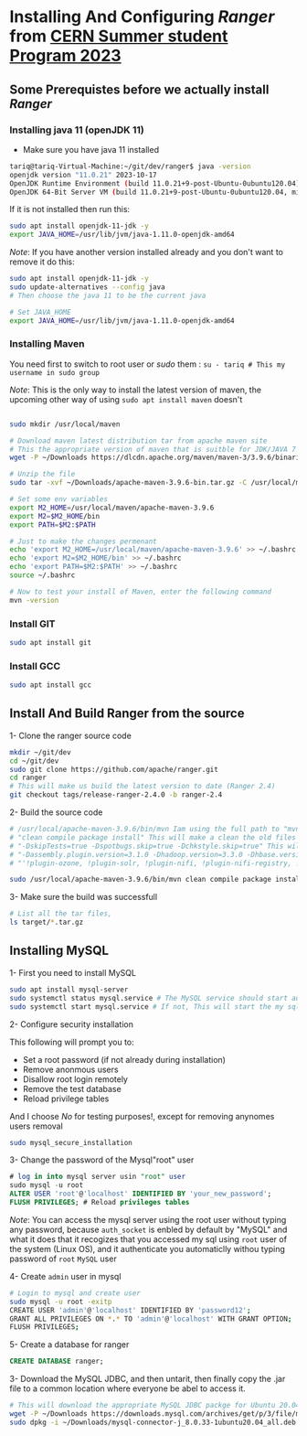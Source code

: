# Installing And Configuring *Ranger* from [CERN Summer student Program 2023](https://cds.cern.ch/record/2872121/files/CERN%20Report%20Cl%C3%A9ment%20LUCAS.pdf)  

## Some Prerequistes before we actually install *Ranger*    

### Installing java 11 (openJDK 11)  

-   Make sure you have java 11 installed  
```bash   
tariq@tariq-Virtual-Machine:~/git/dev/ranger$ java -version
openjdk version "11.0.21" 2023-10-17
OpenJDK Runtime Environment (build 11.0.21+9-post-Ubuntu-0ubuntu120.04)
OpenJDK 64-Bit Server VM (build 11.0.21+9-post-Ubuntu-0ubuntu120.04, mixed mode, sharing)
```  
If it is not installed then run this:   

```bash   
sudo apt install openjdk-11-jdk -y  
export JAVA_HOME=/usr/lib/jvm/java-1.11.0-openjdk-amd64  
```  

*Note*: If you have another version installed already and you don't want to remove it do this:  

```bash 
sudo apt install openjdk-11-jdk -y  
sudo update-alternatives --config java
# Then choose the java 11 to be the current java

# Set JAVA_HOME  
export JAVA_HOME=/usr/lib/jvm/java-1.11.0-openjdk-amd64 
``` 



### Installing Maven

You need first to switch to root user or *sudo* them : `su - tariq # This my username in sudo group`  

*Note*: This is the only way to install the latest version of maven, the upcoming other way of using `sudo apt install maven` doesn't   

``` bash  

sudo mkdir /usr/local/maven  

# Download maven latest distribution tar from apache maven site 
# This the appropriate version of maven that is suitble for JDK/JAVA 7
wget -P ~/Downloads https://dlcdn.apache.org/maven/maven-3/3.9.6/binaries/apache-maven-3.9.6-bin.tar.gz

# Unzip the file
sudo tar -xvf ~/Downloads/apache-maven-3.9.6-bin.tar.gz -C /usr/local/maven # This is going to *tar* the file into /usr/local

# Set some env variables
export M2_HOME=/usr/local/maven/apache-maven-3.9.6
export M2=$M2_HOME/bin
export PATH=$M2:$PATH

# Just to make the changes permenant
echo 'export M2_HOME=/usr/local/maven/apache-maven-3.9.6' >> ~/.bashrc
echo 'export M2=$M2_HOME/bin' >> ~/.bashrc
echo 'export PATH=$M2:$PATH' >> ~/.bashrc
source ~/.bashrc 
```  

``` bash    
# Now to test your install of Maven, enter the following command
mvn -version
```  



### Install GIT  
``` bash  
sudo apt install git
```


### Install GCC  

```bash   
sudo apt install gcc
```  

## Install And Build Ranger from the source  

1-  Clone the ranger source code  
``` bash  
mkdir ~/git/dev  
cd ~/git/dev
sudo git clone https://github.com/apache/ranger.git
cd ranger 
# This will make us build the latest version to date (Ranger 2.4)
git checkout tags/release-ranger-2.4.0 -b ranger-2.4
````

2-  Build the source code
``` bash  
# /usr/local/apache-maven-3.9.6/bin/mvn Iam using the full path to "mvn" exec BECAUSE JUST IN CASE !!!!!!!!!!!  
# "clean compile package install" This will make a clean the old files of the previuos build and then comile and after that package the files and finally install
# "-DskipTests=true -Dspotbugs.skip=true -Dchkstyle.skip=true" This will skip the Unit test and some other checks that is irrelevent to the build process
# "-Dassembly.plugin.version=3.1.0 -Dhadoop.version=3.3.0 -Dhbase.version=2.3.4 -Dzookeeper.version=3.6.1 -Dhive.version=3.0.0 -Dmysql-connector-java.version=8.0.28" This is just specifying some versions of the other Apache components
# "'!plugin-ozone, !plugin-solr, !plugin-nifi, !plugin-nifi-registry, !plugin-kudu, !plugin-kms, !ranger-ozone-plugin-shim, !storm-agent, !ranger-storm-plugin-shim, !ranger-solr-plugin-shim, !ranger-atlas-plugin-shim, !plugin-atlas, !plugin-kylin, !ranger-kylin-plugin-shim'" This disables those plugins completely, because we don't need them

sudo /usr/local/apache-maven-3.9.6/bin/mvn clean compile package install -DskipTests=true -Dspotbugs.skip=true -Dchkstyle.skip=true -Dassembly.plugin.version=3.1.0 -Dhadoop.version=3.3.0 -Dhbase.version=2.3.4 -Dzookeeper.version=3.6.1 -Dhive.version=3.0.0 -Dmysql-connector-java.version=8.0.28 -pl '!plugin-ozone, !plugin-solr, !plugin-nifi, !plugin-nifi-registry, !plugin-kudu, !plugin-kms, !ranger-ozone-plugin-shim, !storm-agent, !ranger-storm-plugin-shim, !ranger-solr-plugin-shim, !ranger-atlas-plugin-shim, !plugin-atlas, !plugin-kylin, !ranger-kylin-plugin-shim'
```  


3- Make sure the build was successfull
```bash  
# List all the tar files,
ls target/*.tar.gz
```  

## Installing MySQL   

1-  First you need to install MySQL
``` bash
sudo apt install mysql-server  
sudo systemctl status mysql.service # The MySQL service should start automaticlly verify by this command
sudo systemctl start mysql.service # If not, This will start the my sql service   
```   

2-  Configure security installation

This following will prompt you to:
  - Set a root password (if not already during installation)
  - Remove anonmous users  
  - Disallow root login remotely  
  - Remove the test database
  - Reload privilege tables      

And I choose *No* for testing purposes!,
except for removing anynomes users removal
``` bash
sudo mysql_secure_installation
```    

3- Change the password of the Mysql"root" user 

```SQL
# log in into mysql server usin "root" user
sudo mysql -u root
ALTER USER 'root'@'localhost' IDENTIFIED BY 'your_new_password';
FLUSH PRIVILEGES; # Reload privileges tables
```
*Note*: You can access the mysql server using the root user without typing any password, because `auth_socket` is enbled by default by "MySQL" and what it does that it recogizes that you accessed my sql using `root` user of the system (Linux OS), and it authenticate you automaticlly withou typing  password of `root` `MySQL` user

4- Create `admin` user in mysql 

```bash   
# Login to mysql and create user
sudo mysql -u root -exitp
CREATE USER 'admin'@'localhost' IDENTIFIED BY 'password12';
GRANT ALL PRIVILEGES ON *.* TO 'admin'@'localhost' WITH GRANT OPTION;
FLUSH PRIVILEGES;
```  
5- Create a database for ranger  
```sql
CREATE DATABASE ranger; 
```

3-  Download the MySQL JDBC, and then untarit, then finally copy the .jar file to a common location where everyone be abel to access it.

``` bash  
# This will download the appropriate MySQL JDBC packge for Ubuntu 20.04 LTS
wget -P ~/Downloads https://downloads.mysql.com/archives/get/p/3/file/mysql-connector-j_8.0.33-1ubuntu20.04_all.deb
sudo dpkg -i ~/Downloads/mysql-connector-j_8.0.33-1ubuntu20.04_all.deb # This will install the .deb package
```   


